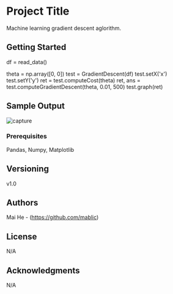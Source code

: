 # Project Title

Machine learning gradient descent aglorithm.

## Getting Started

df = read_data()

theta = np.array([0, 0])
test = GradientDescent(df)
test.setX('x')
test.setY('y')
ret = test.computeCost(theta)
ret, ans = test.computeGradientDescent(theta, 0.01, 500)
test.graph(ret)

## Sample Output

![capture](https://user-images.githubusercontent.com/19805677/52031774-c0109880-24e3-11e9-83aa-3c2189016038.JPG)

### Prerequisites

Pandas, Numpy, Matplotlib

## Versioning

v1.0

## Authors

Mai He - (https://github.com/mablic)

## License

N/A

## Acknowledgments

N/A
